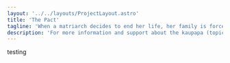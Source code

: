 ```yaml
---
layout: '../../layouts/ProjectLayout.astro'
title: 'The Pact'
tagline: 'When a matriarch decides to end her life, her family is forced to question the value of her life – and their own.'
description: 'For more information and support about the kaupapa (topics) explored in the show, see our support page.'
---
```

 testing